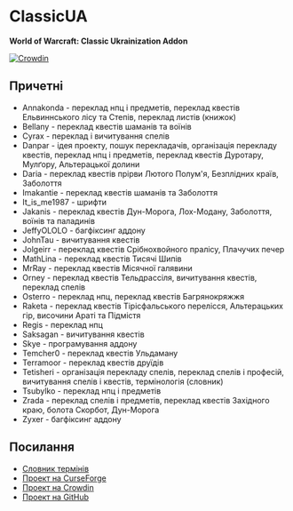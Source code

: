 # ClassicUA

**World of Warcraft: Classic Ukrainization Addon**

[![Crowdin](https://badges.crowdin.net/classicua/localized.svg)](https://crowdin.com/project/classicua)

## Причетні

* Annakonda - переклад нпц і предметів, переклад квестів Ельвиннського лісу та Степів, переклад листів (книжок)
* Bellany - переклад квестів шаманів та воїнів
* Cyrax - переклад і вичитування спелів
* Danpar - ідея проекту, пошук перекладачів, організація перекладу квестів, переклад нпц і предметів, переклад квестів Дуротару, Мулґору, Альтерацької долини
* Daria - переклад квестів прірви Лютого Полум'я, Безплідних країв, Заболоття
* Imakantie - переклад квестів шаманів та Заболоття
* It_is_me1987 - шрифти
* Jakanis - переклад квестів Дун-Морога, Лох-Модану, Заболоття, воїнів та паладинів
* JeffyOLOLO - багфіксинг аддону
* JohnTau - вичитування квестів
* Jolgeirr - переклад квестів Срібнохвойного пралісу, Плачучих печер
* MathLina - переклад квестів Тисячі Шипів
* MrRay - переклад квестів Місячної галявини
* Orney - переклад квестів Тельдрассіля, вичитування квестів, переклад спелів
* Osterro - переклад нпц, переклад квестів Багрянокряжжя
* Raketa - переклад квестів Тірісфальського перелісся, Альтерацьких гір, височини Араті та Підмістя
* Regis - переклад нпц
* Saksagan - вичитування квестів
* Skye - програмування аддону
* Temcher0 - переклад квестів Ульдаману
* Terramoor - переклад квестів друїдів
* Tetisheri - організація перекладу спелів, переклад спелів і професій, вичитування спелів і квестів, термінологія (словник)
* Tsubylko - переклад нпц і предметів
* Zrada - переклад спелів і предметів, переклад квестів Західного краю, болота Скорбот, Дун-Морога
* Zyxer - багфіксинг аддону

## Посилання

* [Словник термінів](https://greenya.github.io/ClassicUA/terms/)
* [Проект на CurseForge](https://www.curseforge.com/wow/addons/classicua)
* [Проект на Crowdin](https://crowdin.com/project/classicua)
* [Проект на GitHub](https://github.com/greenya/ClassicUA)
